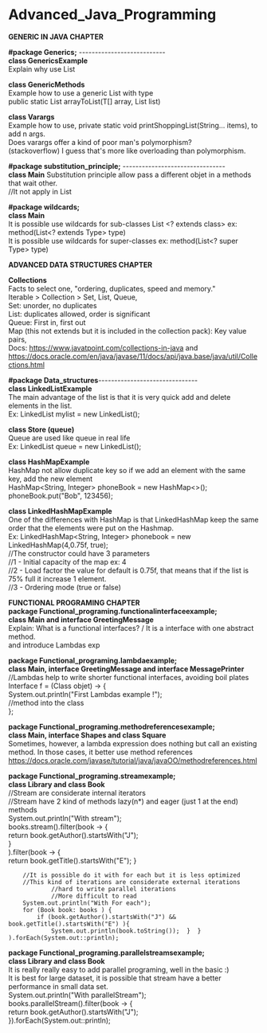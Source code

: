 # Advanced_Java_Programming  
  
**GENERIC IN JAVA CHAPTER**  

**#package Generics;** ---------------------------  
**class GenericsExample**  
Explain why use List<type>  
    
**class GenericMethods**  
Example how to use a generic List with type <T>  
public static <T> List<T> arrayToList(T[] array, List<T> list)  
     
**class Varargs**    
Example how to use, private static void printShoppingList(String... items), to add n args.  
  Does varargs offer a kind of poor man's polymorphism?  
  (stackoverflow) I guess that's more like overloading than polymorphism.  
  
  **#package substitution_principle;**  --------------------------------  
  **class Main** 
  Substitution principle allow pass a different objet in a methods that wait other.  
  //It not apply in List<type>  

**#package wildcards;**  
**class Main**  
It is possible use wildcards for sub-classes List <? extends class> ex: method(List<? extends Type> type)  
It is possible use wildcards for super-classes ex: method(List<? super Type> type)     

**ADVANCED DATA STRUCTURES CHAPTER**   

**Collections**  
Facts to select one, "ordering, duplicates, speed and memory."  
Iterable > Collection > Set, List, Queue,   
  Set: unorder, no duplicates    
  List: duplicates allowed, order is significant  
  Queue: First in, first out    
  Map (this not extends but it is included in the collection pack): Key value pairs,  
  Docs: https://www.javatpoint.com/collections-in-java and https://docs.oracle.com/en/java/javase/11/docs/api/java.base/java/util/Collections.html  
  
  **#package Data_structures**-------------------------------  
  **class LinkedListExample**   
  The main advantage of the list is that it is very quick add and delete elements in the list.  
  Ex: LinkedList<String> mylist  = new LinkedList();  
    
  **class Store (queue)**  
  Queue are used like queue in real life  
   Ex: LinkedList<Customer> queue = new LinkedList();  
  
  **class HashMapExample**  
  HashMap not allow duplicate key so if we add an element with the same key, add the new element  
  HashMap<String, Integer> phoneBook = new HashMap<>();  
  phoneBook.put("Bob", 123456);  
    
  **class LinkedHashMapExample**  
  One of the differences with HashMap is that LinkedHashMap keep the same order that the elements were put on the Hashmap.  
    Ex: LinkedHashMap<String, Integer> phonebook = new LinkedHashMap(4,0.75f, true);  
        //The constructor could have 3 parameters  
        //1 - Initial capacity of the map ex: 4  
        //2 - Load factor the value for default is 0.75f, that means that if the list is 75% full it increase 1 element.  
        //3 - Ordering mode (true or false)  
  
**FUNCTIONAL PROGRAMING CHAPTER**    
**package Functional_programing.functionalinterfaceexample;**  
**class Main and interface GreetingMessage**  
Explain: What is a functional interfaces? / It is a interface with one abstract method.  
and introduce Lambdas exp  
  
**package Functional_programing.lambdaexample;**  
**class Main, interface GreetingMessage and interface MessagePrinter**  
//Lambdas help to write shorter functional interfaces, avoiding boil plates  
   Interface f = (Class objet) -> {  
            System.out.println("First Lambdas example !");  
            //method into the class  
        };   
    
**package Functional_programing.methodreferencesexample;**    
**class Main, interface Shapes and class Square**  
Sometimes, however, a lambda expression does nothing but call an existing method. In those cases, it better use method references  
https://docs.oracle.com/javase/tutorial/java/javaOO/methodreferences.html  

**package Functional_programing.streamexample;**  
**class Library and class Book**  
        //Stream are considerate internal iterators  
        //Stream have 2 kind of methods lazy(n*) and eager (just 1 at the end) methods  
        System.out.println("With stream");  
        books.stream().filter(book -> {  
            return book.getAuthor().startsWith("J");  
                }  
        ).filter(book -> {  
                    return book.getTitle().startsWith("E");  }  
  
        //It is possible do it with for each but it is less optimized  
        //This kind of iterations are considerate external iterations  
                //hard to write parallel iterations  
                //More difficult to read   
        System.out.println("With For each");  
        for (Book book: books ) {  
            if (book.getAuthor().startsWith("J") && book.getTitle().startsWith("E") ){  
                System.out.println(book.toString());  }  }  ).forEach(System.out::println);  

**package Functional_programing.parallelstreamsexample;**  
**class Library and class Book**  
It is really really easy to add parallel programing, well in the basic :)  
It is best for large dataset, it is possible that stream have a better performance in small data set.  
              System.out.println("With parallelStream");  
          books.parallelStream().filter(book -> {  
              return book.getAuthor().startsWith("J");  
          }).forEach(System.out::println);  
